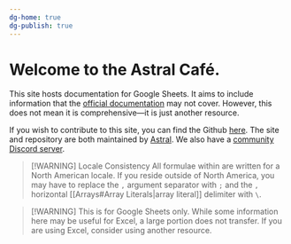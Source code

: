 ```yaml
---
dg-home: true
dg-publish: true
---
```

# Welcome to the Astral Café.
This site hosts documentation for Google Sheets. It aims to include information that the [official documentation](https://support.google.com/docs/table/25273) may not cover. However, this does not mean it is comprehensive—it is just another resource.

If you wish to contribute to this site, you can find the Github [here](https://github.com/Astral1119/GSheet-Docs). The site and repository are both maintained by [Astral](https://docs.google.com/spreadsheets/d/1hIG_JbgGw7hbJmct2re2ySFZaC-LfrRA_IZN8Ghi2gY/edit#gid=1853561868). We also have a [community Discord server](https://discord.gg/UfNTqsjwkA).

> [!WARNING] Locale Consistency
> All formulae within are written for a North American locale. If you reside outside of North America, you may have to replace the `,` argument separator with `;` and the `,` horizontal [[Arrays#Array Literals|array literal]] delimiter with `\`.

> [!WARNING] This is for Google Sheets only.
> While some information here may be useful for Excel, a large portion does not transfer. If you are using Excel, consider using another resource.
